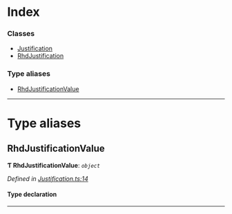 

# Index

### Classes

* [Justification](../classes/_justification_.justification.md)
* [RhdJustification](../classes/_justification_.rhdjustification.md)

### Type aliases

* [RhdJustificationValue](_justification_.md#rhdjustificationvalue)

---

# Type aliases

<a id="rhdjustificationvalue"></a>

##  RhdJustificationValue

**Ƭ RhdJustificationValue**: *`object`*

*Defined in [Justification.ts:14](https://github.com/polkadot-js/api/blob/7a4dc5f/packages/types/src/Justification.ts#L14)*

#### Type declaration

___

